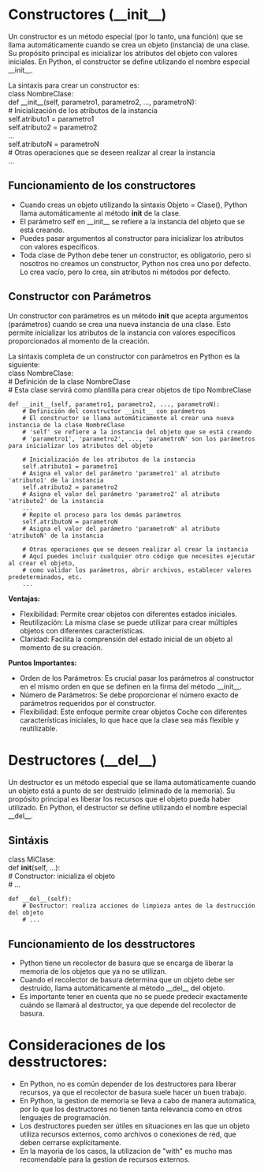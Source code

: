 # Constructores (\_\_init__)

Un constructor es un método especial (por lo tanto, una función) que se llama automáticamente cuando se crea un objeto (instancia) de una clase. Su propósito principal es inicializar los atributos del objeto con valores iniciales. En Python, el constructor se define utilizando el nombre especial \_\_init__.  

La sintaxis para crear un constructor es:  
class NombreClase:  
    def \_\_init__(self, parametro1, parametro2, ..., parametroN):  
        # Inicialización de los atributos de la instancia  
        self.atributo1 = parametro1  
        self.atributo2 = parametro2  
        ...  
        self.atributoN = parametroN  
        # Otras operaciones que se deseen realizar al crear la instancia  
        ...  

## Funcionamiento de los constructores

- Cuando creas un objeto utilizando la sintaxis Objeto = Clase(), Python llama automáticamente al método __init__ de la clase.  
- El parámetro self en \_\_init__ se refiere a la instancia del objeto que se está creando.  
- Puedes pasar argumentos al constructor para inicializar los atributos con valores específicos.  
- Toda clase de Python debe tener un constructor, es obligatorio, pero si nosotros no creamos un constructor, Python nos crea uno por defecto. Lo crea vacío, pero lo crea, sin atributos ni métodos por defecto.  

## Constructor con Parámetros

Un constructor con parámetros es un método __init__ que acepta argumentos (parámetros) cuando se crea una nueva instancia de una clase. Esto permite inicializar los atributos de la instancia con valores específicos proporcionados al momento de la creación.  

La sintaxis completa de un constructor con parámetros en Python es la siguiente:  
class NombreClase:  
    # Definición de la clase NombreClase  
    # Esta clase servirá como plantilla para crear objetos de tipo NombreClase  

    def __init__(self, parametro1, parametro2, ..., parametroN):  
        # Definición del constructor __init__ con parámetros  
        # El constructor se llama automáticamente al crear una nueva instancia de la clase NombreClase  
        # 'self' se refiere a la instancia del objeto que se está creando  
        # 'parametro1', 'parametro2', ..., 'parametroN' son los parámetros para inicializar los atributos del objeto  

        # Inicialización de los atributos de la instancia  
        self.atributo1 = parametro1  
        # Asigna el valor del parámetro 'parametro1' al atributo 'atributo1' de la instancia  
        self.atributo2 = parametro2  
        # Asigna el valor del parámetro 'parametro2' al atributo 'atributo2' de la instancia  
        ...  
        # Repite el proceso para los demás parámetros  
        self.atributoN = parametroN  
        # Asigna el valor del parámetro 'parametroN' al atributo 'atributoN' de la instancia  

        # Otras operaciones que se deseen realizar al crear la instancia  
        # Aquí puedes incluir cualquier otro código que necesites ejecutar al crear el objeto,  
        # como validar los parámetros, abrir archivos, establecer valores predeterminados, etc.  
        ...  

**Ventajas:**
- Flexibilidad: Permite crear objetos con diferentes estados iniciales.  
- Reutilización: La misma clase se puede utilizar para crear múltiples objetos con diferentes características.  
- Claridad: Facilita la comprensión del estado inicial de un objeto al momento de su creación.  

**Puntos Importantes:**
- Orden de los Parámetros: Es crucial pasar los parámetros al constructor en el mismo orden en que se definen en la firma del método \_\_init__.  
- Número de Parámetros: Se debe proporcionar el número exacto de parámetros requeridos por el constructor.  
- Flexibilidad: Este enfoque permite crear objetos Coche con diferentes características iniciales, lo que hace que la clase sea más flexible y reutilizable.  

# Destructores (\_\_del__)

Un destructor es un método especial que se llama automáticamente cuando un objeto está a punto de ser destruido (eliminado de la memoria). Su propósito principal es liberar los recursos que el objeto pueda haber utilizado.
En Python, el destructor se define utilizando el nombre especial \_\_del__.  

## Sintáxis

class MiClase:  
    def __init__(self, ...):  
        # Constructor: inicializa el objeto  
        # ...  

    def __del__(self):  
        # Destructor: realiza acciones de limpieza antes de la destrucción del objeto  
        # ...  

## Funcionamiento de los desstructores

- Python tiene un recolector de basura que se encarga de liberar la memoria de los objetos que ya no se utilizan.  
- Cuando el recolector de basura determina que un objeto debe ser destruido, llama automáticamente al método \_\_del__ del objeto.  
- Es importante tener en cuenta que no se puede predecir exactamente cuándo se llamará al destructor, ya que depende del recolector de basura.  

# Consideraciones de los desstructores:
- En Python, no es común depender de los destructores para liberar recursos, ya que el recolector de basura suele hacer un buen trabajo.  
- En Python, la gestion de memoria se lleva a cabo de manera automatica, por lo que los destructores no tienen tanta relevancia como en otros lenguajes de programación.  
- Los destructores pueden ser útiles en situaciones en las que un objeto utiliza recursos externos, como archivos o conexiones de red, que deben cerrarse explícitamente.  
- En la mayoria de los casos, la utilizacion de "with" es mucho mas recomendable para la gestion de recursos externos.  